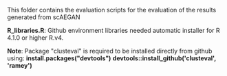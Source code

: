 This folder contains the evaluation scripts for the evaluation of the results generated from scAEGAN 

**R_libraries.R**: Github environment libraries needed automatic installer for R 4.1.0 or higher R.v4.

**Note**: Package "clusteval" is required to be installed directly from github using: 
    **install.packages("devtools")**
    **devtools::install_github('clusteval', 'ramey')**

